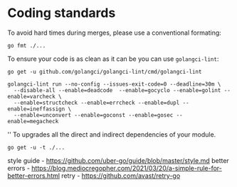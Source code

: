 # Coding standards
To avoid hard times during merges, please use a conventional formating:
```
go fmt ./...
```

To ensure your code is as clean as it can be you can use `golangci-lint`:
```
go get -u github.com/golangci/golangci-lint/cmd/golangci-lint

golangci-lint run --no-config --issues-exit-code=0 --deadline=30m \
  --disable-all --enable=deadcode  --enable=gocyclo --enable=golint --enable=varcheck \
  --enable=structcheck --enable=errcheck --enable=dupl --enable=ineffassign \
  --enable=unconvert --enable=goconst --enable=gosec --enable=megacheck

```

''
To upgrades all the direct and indirect dependencies of your module.
```
go get -u -t ./...
```

style guide    - https://github.com/uber-go/guide/blob/master/style.md
better errors  - https://blog.mediocregopher.com/2021/03/20/a-simple-rule-for-better-errors.html
retry          - https://github.com/avast/retry-go